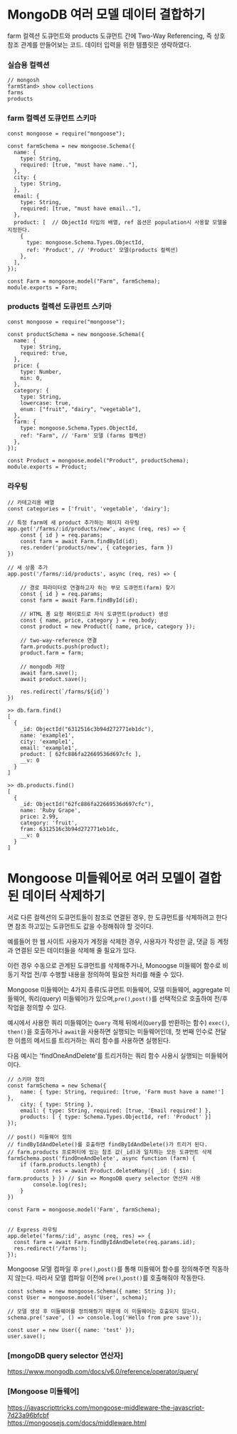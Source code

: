 # MongoDB 여러 모델 데이터 결합하기

farm 컬렉션 도큐먼트와 products 도큐먼트 간에 Two-Way Referencing, 즉 상호 참조 관계를 만들어보는 코드. 데이터 입력을 위한 템플릿은 생략하였다.

### 실습용 컬렉션
```
// mongosh
farmStand> show collections
farms
products
```

### farm 컬렉션 도큐먼트 스키마
```
const mongoose = require("mongoose");

const farmSchema = new mongoose.Schema({
  name: {
    type: String,
    required: [true, "must have name.."],
  },
  city: {
    type: String,
  },
  email: {
    type: String,
    required: [true, "must have email.."],
  },
  product: [  // ObjectId 타입의 배열, ref 옵션은 population시 사용할 모델을 지정한다.
    {         
      type: mongoose.Schema.Types.ObjectId,
      ref: 'Product', // 'Product' 모델(products 컬렉션)
    },
  ],
});

const Farm = mongoose.model("Farm", farmSchema);
module.exports = Farm;
```

### products 컬렉션 도큐먼트 스키마
```
const mongoose = require("mongoose");

const productSchema = new mongoose.Schema({
  name: {
    type: String,
    required: true,
  },
  price: { 
    type: Number,
    min: 0,
  },
  category: {
    type: String,
    lowercase: true,
    enum: ["fruit", "dairy", "vegetable"],
  },
  farm: {
    type: mongoose.Schema.Types.ObjectId,
    ref: "Farm", // 'Farm' 모델 (farms 컬렉션)
  },
});

const Product = mongoose.model("Product", productSchema);
module.exports = Product;
```

### 라우팅
```
// 카테고리용 배열
const categories = ['fruit', 'vegetable', 'dairy'];

// 특정 farm에 새 product 추가하는 페이지 라우팅
app.get('/farms/:id/products/new', async (req, res) => {
    const { id } = req.params;
    const farm = await Farm.findById(id);
    res.render('products/new', { categories, farm })
})

// 새 상품 추가 
app.post('/farms/:id/products', async (req, res) => {

    // 경로 파라미터로 연결하고자 하는 부모 도큐먼트(farm) 찾기
    const { id } = req.params;
    const farm = await Farm.findById(id);

    // HTML 폼 요청 페이로드로 자식 도큐먼트(product) 생성
    const { name, price, category } = req.body;
    const product = new Product({ name, price, category });

    // two-way-reference 연결
    farm.products.push(product);
    product.farm = farm;

    // mongodb 저장
    await farm.save();
    await product.save();

    res.redirect(`/farms/${id}`)
})

>> db.farm.find()
[
  {
    _id: ObjectId("6312516c3b94d272771eb1dc"),
    name: 'example1',
    city: 'example1',
    email: 'example1',
    product: [ 62fc886fa22669536d697cfc ],
    __v: 0
  }
]

>> db.products.find()
[
  {
    _id: ObjectId("62fc886fa22669536d697cfc"),
    name: 'Ruby Grape',
    price: 2.99,
    category: 'fruit',
    fram: 6312516c3b94d272771eb1dc,
    __v: 0
  }
]
```

# Mongoose 미들웨어로 여러 모델이 결합된 데이터 삭제하기

서로 다른 컬렉션의 도큐먼트들이 참조로 연결된 경우, 한 도큐먼트를 삭제하려고 한다면 참조 하고있는 도큐먼트도 값을 수정해줘야 할 것이다.

예를들어 한 웹 사이트 사용자가 계정을 삭제한 경우, 사용자가 작성한 글, 댓글 등 계정과 연결된 모든 데이터들을 삭제해 줄 필요가 있다.

이런 경우 수동으로 관계된 도큐먼트를 삭제해주거나, Monoogse 미들웨어 함수로 비동기 작업 전/후 수행할 내용을 정의하여 필요한 처리를 해줄 수 있다.

Mongoose 미들웨어는 4가지 종류(도큐먼트 미들웨어, 모델 미들웨어, aggregate 미들웨어, 쿼리(query) 미들웨어)가 있으며,`pre()`,`post()`를 선택적으로 호출하여 전/후 작업을 정의할 수 있다.

예시에서 사용한 쿼리 미들웨어는 `Query` 객체 뒤에서(`Query`를 반환하는 함수) `exec()`, `then()`을 호출하거나 `await`을 사용하면 실행되는 미들웨어인데, 첫 번째 인수로 전달한 이름의 메서드를 트리거하는 쿼리 함수를 사용하면 실행된다.

다음 예시는 'findOneAndDelete'를 트리거하는 쿼리 함수 사용시 실행되는 미들웨어이다.

<!-- post() 미들웨어의 매개변수는 doc, next() 2개..흠 -->
```
// 스키마 정의
const farmSchema = new Schema({
    name: { type: String, required: [true, 'Farm must have a name!'] },
    city: { type: String },
    email: { type: String, required: [true, 'Email required'] },
    products: [ { type: Schema.Types.ObjectId, ref: 'Product' }]
});

// post() 미들웨어 정의
// findByIdAndDelete()를 호출하면 findByIdAndDelete()가 트리거 된다.
// farm.products 프로퍼티에 있는 참조 값(_id)과 일치하는 모든 도큐먼트 삭제
farmSchema.post('findOneAndDelete', async function (farm) {
    if (farm.products.length) {
        const res = await Product.deleteMany({ _id: { $in: farm.products } }) // $in => MongoDB query selector 연산자 사용
        console.log(res);
    }
})

const Farm = mongoose.model('Farm', farmSchema);


// Express 라우팅
app.delete('farms/:id', async (req, res) => {
  const farm = await Farm.findByIdAndDelete(req.params.id);
  res.redirect('/farms');
});
```
Mongoose 모델 컴파일 후 `pre()`,`post()`를 통해 미들웨어 함수를 정의해주면 작동하지 않는다. 따라서 모델 컴파일 이전에 `pre()`,`post()`를 호출해줘야 작동한다.

```
const schema = new mongoose.Schema({ name: String });
const User = mongoose.model('User', schema);

// 모델 생성 후 미들웨어를 정의해줬기 때문에 이 미들웨어는 호출되지 않는다.
schema.pre('save', () => console.log('Hello from pre save'));

const user = new User({ name: 'test' });
user.save();
```
<!-- Mongoose 메서드(위에선 Model.deleteMany())로 쿼리할 때도 mongoDB 명령어(query selector 연산자 $in..등)를 사용 가능했다-->
<!-- 참고자료 보충 필요 -->
### [mongoDB query selector 연산자]
https://www.mongodb.com/docs/v6.0/reference/operator/query/

### [Mongoose 미들웨어]
https://javascripttricks.com/mongoose-middleware-the-javascript-7d23a96bfcbf <br>
https://mongoosejs.com/docs/middleware.html